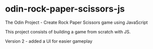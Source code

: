 # odin-rock-paper-scissors-js

The Odin Project - Create Rock Paper Scissors game using JavaScript

This project consists of building a game from scratch with JS. 

Version 2 - added a UI for easier gameplay